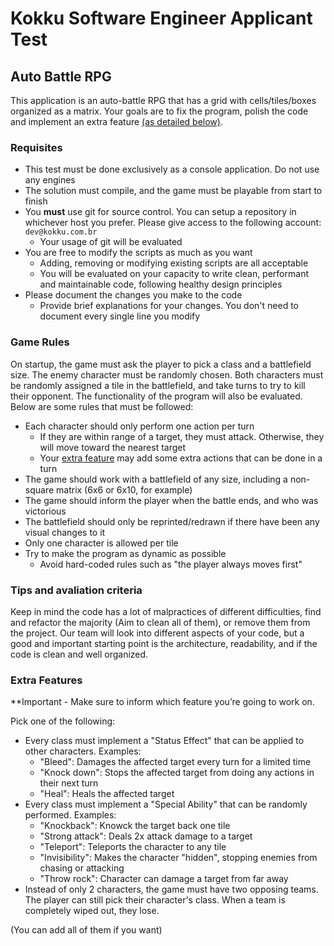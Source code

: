 # Kokku Software Engineer Applicant Test

## Auto Battle RPG

This application is an auto-battle RPG that has a grid with cells/tiles/boxes organized as a matrix. Your goals are to fix the program, polish the code and implement an extra feature [(as detailed below)](#extra-features).

### Requisites

- This test must be done exclusively as a console application. Do not use any engines
- The solution must compile, and the game must be playable from start to finish
- You **must** use git for source control. You can setup a repository in whichever host you prefer. Please give access to the following account: `dev@kokku.com.br`
  - Your usage of git will be evaluated
- You are free to modify the scripts as much as you want
  - Adding, removing or modifying existing scripts are all acceptable 
  - You will be evaluated on your capacity to write clean, performant and maintainable code, following healthy design principles
- Please document the changes you make to the code
  - Provide brief explanations for your changes. You don't need to document every single line you modify

### Game Rules

On startup, the game must ask the player to pick a class and a battlefield size. The enemy character must be randomly chosen. Both characters must be randomly assigned a tile in the battlefield, and take turns to try to kill their opponent. The functionality of the program will also be evaluated. Below are some rules that must be followed:

- Each character should only perform one action per turn
    - If they are within range of a target, they must attack. Otherwise, they will move toward the nearest target
    - Your [extra feature](#extra-features) may add some extra actions that can be done in a turn
- The game should work with a battlefield of any size, including a non-square matrix (6x6 or 6x10, for example)
- The game should inform the player when the battle ends, and who was victorious
- The battlefield should only be reprinted/redrawn if there have been any visual changes to it
- Only one character is allowed per tile
- Try to make the program as dynamic as possible
    - Avoid hard-coded rules such as "the player always moves first"

### Tips and avaliation criteria

Keep in mind the code has a lot of malpractices of different difficulties, find and refactor the majority (Aim to clean all of them), or remove them from the project.
Our team will look into different aspects of your code, but a good and important starting point is the architecture, readability, and if the code is clean and well organized.

### Extra Features

**Important - Make sure to inform which feature you’re going to work on.

Pick one of the following:

- Every class must implement a "Status Effect" that can be applied to other characters. Examples:
    - "Bleed": Damages the affected target every turn for a limited time
    - "Knock down": Stops the affected target from doing any actions in their next turn
    - "Heal": Heals the affected target
- Every class must implement a "Special Ability" that can be randomly performed. Examples:
    - "Knockback": Knowck the target back one tile
    - "Strong attack": Deals 2x attack damage to a target
    - "Teleport": Teleports the character to any tile
    - "Invisibility": Makes the character "hidden", stopping enemies from chasing or attacking
    - "Throw rock": Character can damage a target from far away
- Instead of only 2 characters, the game must have two opposing teams. The player can still pick their character's class. When a team is completely wiped out, they lose.

(You can add all of them if you want)

